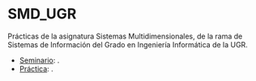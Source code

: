 # SMD_UGR
Prácticas de la asignatura Sistemas Multidimensionales, de la rama de Sistemas de Información del Grado en Ingeniería Informática de la UGR.

- [Seminario](): .
- [Práctica](): .
